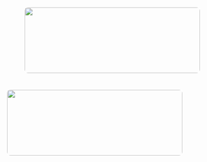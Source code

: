 <p align="center">
  <a href="https://leetcode.com/zkryaev">
    <img src="https://leetcard.jacoblin.cool/zkryaev?theme=dark&font=Roboto" width="400" height="150" style="border: 2px solid white; border-radius: 10px; margin: 10px;" />
  </a>
</p>
<p align="left">
  <a href="https://github.com/anuraghazra/github-readme-stats">
    <img src="https://github-readme-stats.vercel.app/api/top-langs/?username=zkryaev&theme=dark" width="400" height="150" style="border: 2px solid white; border-radius: 10px; margin: 10px;" />
  </a>
</p>
